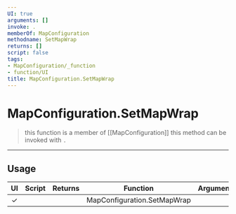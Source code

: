 ```yaml
---
UI: true
arguments: []
invoke: .
memberOf: MapConfiguration
methodname: SetMapWrap
returns: []
script: false
tags:
- MapConfiguration/_function
- function/UI
title: MapConfiguration.SetMapWrap
---
```

# MapConfiguration.SetMapWrap
> this function is a member of [[MapConfiguration]]
> this method can be invoked with `.`
-----
## Usage
|  UI | Script | Returns | Function | Arguments |
|:---:|:------:|-------:|:--------:|:---------|
|✓| ||MapConfiguration.SetMapWrap||
